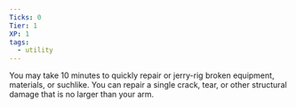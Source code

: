 ```yaml
---
Ticks: 0
Tier: 1
XP: 1
tags:
  - utility
---
```

You may take 10 minutes to quickly repair or jerry-rig broken equipment, materials, or suchlike. You can repair a single crack, tear, or other structural damage that is no larger than your arm.
